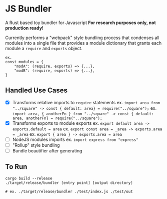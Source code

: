 # JS Bundler
A Rust based toy bundler for Javascript
**For research purposes only, not production ready!**

Currently performs a "webpack" style bundling process that condenses all modules into a single file that provides a module dictionary that grants each module a `require` and `exports` object.

```
ex. 
const modules = {
	"modA": (require, exports) => {...},
	"modB": (require, exports) => {...},
}
```

## Handled Use Cases

 - [X] Transforms relative imports to `require` statements
ex. `import area from "../square" -> const { default: area} = require("../square");`
ex. `import area, { anotherFn } from "../square" -> const { default: area, anotherFn} = require("../square");`
 - [X] Transforms exports to module exports
ex. `export default area -> exports.default = area`
ex. `export const area = _area -> exports.area = _area`
ex. `export { area } -> exports.area = area`
- [ ] NodeJS modules imports
ex. `import express from "express"`
- [ ] "Rollup" style bundling
- [ ] Bundle beautifier after generating
## To Run
```
cargo build --release
./target/release/bundler [entry point] [output directory]

# ex. ./target/release/bundler ./test/index.js ./test/out
```
